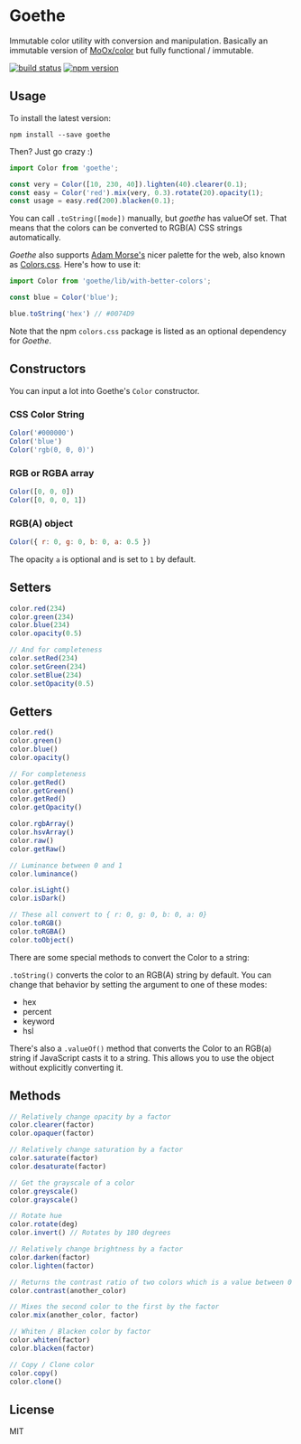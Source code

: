 # Goethe

Immutable color utility with conversion and manipulation. Basically an immutable
version of [MoOx/color](https://github.com/MoOx/color) but fully functional /
immutable.

[![build status](https://img.shields.io/travis/philplckthun/goethe/master.svg)](https://travis-ci.org/philplckthun/goethe)
[![npm version](https://img.shields.io/npm/v/goethe.svg)](https://www.npmjs.com/package/goethe)

## Usage

To install the latest version:

```
npm install --save goethe
```

Then? Just go crazy :)

```js
import Color from 'goethe';

const very = Color([10, 230, 40]).lighten(40).clearer(0.1);
const easy = Color('red').mix(very, 0.3).rotate(20).opacity(1);
const usage = easy.red(200).blacken(0.1);
```

You can call `.toString([mode])` manually, but *goethe* has valueOf set. That means
that the colors can be converted to RGB(A) CSS strings automatically.

*Goethe* also supports [Adam Morse's](https://github.com/mrmrs) nicer palette
for the web, also known as [Colors.css](http://clrs.cc/). Here's how to use it:

```js
import Color from 'goethe/lib/with-better-colors';

const blue = Color('blue');

blue.toString('hex') // #0074D9
```

Note that the npm `colors.css` package is listed as an optional dependency for
*Goethe*.

## Constructors

You can input a lot into Goethe's `Color` constructor.

### CSS Color String

```js
Color('#000000')
Color('blue')
Color('rgb(0, 0, 0)')
```

### RGB or RGBA array

```js
Color([0, 0, 0])
Color([0, 0, 0, 1])
```

### RGB(A) object

```js
Color({ r: 0, g: 0, b: 0, a: 0.5 })
```

The opacity `a` is optional and is set to `1` by default.

## Setters

```js
color.red(234)
color.green(234)
color.blue(234)
color.opacity(0.5)

// And for completeness
color.setRed(234)
color.setGreen(234)
color.setBlue(234)
color.setOpacity(0.5)
```

## Getters

```js
color.red()
color.green()
color.blue()
color.opacity()

// For completeness
color.getRed()
color.getGreen()
color.getRed()
color.getOpacity()

color.rgbArray()
color.hsvArray()
color.raw()
color.getRaw()

// Luminance between 0 and 1
color.luminance()

color.isLight()
color.isDark()

// These all convert to { r: 0, g: 0, b: 0, a: 0}
color.toRGB()
color.toRGBA()
color.toObject()
```

There are some special methods to convert the Color to a string:

`.toString()` converts the color to an RGB(A) string by default. You can
change that behavior by setting the argument to one of these modes:

- hex
- percent
- keyword
- hsl

There's also a `.valueOf()` method that converts the Color to an RGB(a) string
if JavaScript casts it to a string. This allows you to use the object without
explicitly converting it.

## Methods

```js
// Relatively change opacity by a factor
color.clearer(factor)
color.opaquer(factor)

// Relatively change saturation by a factor
color.saturate(factor)
color.desaturate(factor)

// Get the grayscale of a color
color.greyscale()
color.grayscale()

// Rotate hue
color.rotate(deg)
color.invert() // Rotates by 180 degrees

// Relatively change brightness by a factor
color.darken(factor)
color.lighten(factor)

// Returns the contrast ratio of two colors which is a value between 0 and 21
color.contrast(another_color)

// Mixes the second color to the first by the factor
color.mix(another_color, factor)

// Whiten / Blacken color by factor
color.whiten(factor)
color.blacken(factor)

// Copy / Clone color
color.copy()
color.clone()
```

## License

MIT
